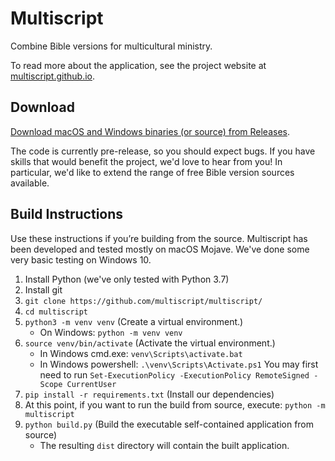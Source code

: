 # Multiscript
Combine Bible versions for multicultural ministry.

To read more about the application, see the project website at [multiscript.github.io](https://multiscript.github.io/).

## Download
[Download macOS and Windows binaries (or source) from Releases](https://github.com/multiscript/multiscript/releases).

The code is currently pre-release, so you should expect bugs. If you have skills that would benefit the project, we'd
love to hear from you! In particular, we'd like to extend the range of free Bible version sources available.

## Build Instructions
Use these instructions if you’re building from the source. Multiscript has been developed and tested mostly on macOS
Mojave. We've done some very basic testing on Windows 10.
1. Install Python (we've only tested with Python 3.7)
1. Install git
1. `git clone https://github.com/multiscript/multiscript/`
1. `cd multiscript`
1. `python3 -m venv venv` (Create a virtual environment.)
   * On Windows: `python -m venv venv`
1. `source venv/bin/activate` (Activate the virtual environment.)
   * In Windows cmd.exe: `venv\Scripts\activate.bat`
   * In Windows powershell: `.\venv\Scripts\Activate.ps1` You may first need to run `Set-ExecutionPolicy -ExecutionPolicy RemoteSigned -Scope CurrentUser`
1. `pip install -r requirements.txt` (Install our dependencies)
1. At this point, if you want to run the build from source, execute: `python -m multiscript`
1. `python build.py` (Build the executable self-contained application from source)
   * The resulting `dist` directory will contain the built application.

